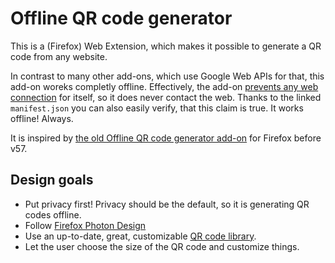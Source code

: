 # Offline QR code generator

This is a (Firefox) Web Extension, which makes it possible to generate a QR code from any website.

In contrast to many other add-ons, which use Google Web APIs for that, this add-on woreks completly offline.
Effectively, the add-on [prevents any web connection](manifest.json#L20) for itself, so it does never contact the web. Thanks to the linked `manifest.json` you can also easily verify, that this claim is true. It works offline! Always.

It is inspired by [the old Offline QR code generator add-on](https://github.com/catholicon/OfflineQR) for Firefox before v57.

## Design goals
* Put privacy first! Privacy should be the default, so it is generating QR codes offline.
* Follow [Firefox Photon Design](https://design.firefox.com/photon/welcome.html)
* Use an up-to-date, great, customizable [QR code library](https://larsjung.de/kjua/).
* Let the user choose the size of the QR code and customize things.

